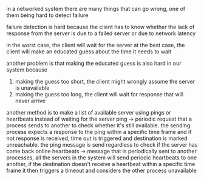 in a networked system there are many things that can go wrong, one of them being hard to detect failure 

failure detection is hard because the client has to know whether the lack of response from the server is due to a failed server or due to network latency

in the worst case, the client will wait for the server
at the best case, the client will make an educated guess about the time it needs to wait 

another problem is that making the educated guess is also hard in our system because
1. making the guess too short, the client might wrongly assume the server is unavailable 
2. making the guess too long, the client will wait for response that will never arrive

another method is to make a list of available server using pings or heartbeats instead of waiting for the server
ping -> periodic request that a process sends to another to check whether it's still available. the sending process expects a response to the ping within a specific time frame and if not response is received, time out is triggered and destination is marked unreachable. the ping message is send regardless to check if the server has come back online
heartbeats -> message that is periodically sent to another processes, all the servers in the system will send periodic heartbeats to one another, if the destination doesn't receive a heartbeat within a specific time frame it then triggers a timeout and considers the other process unavailable

